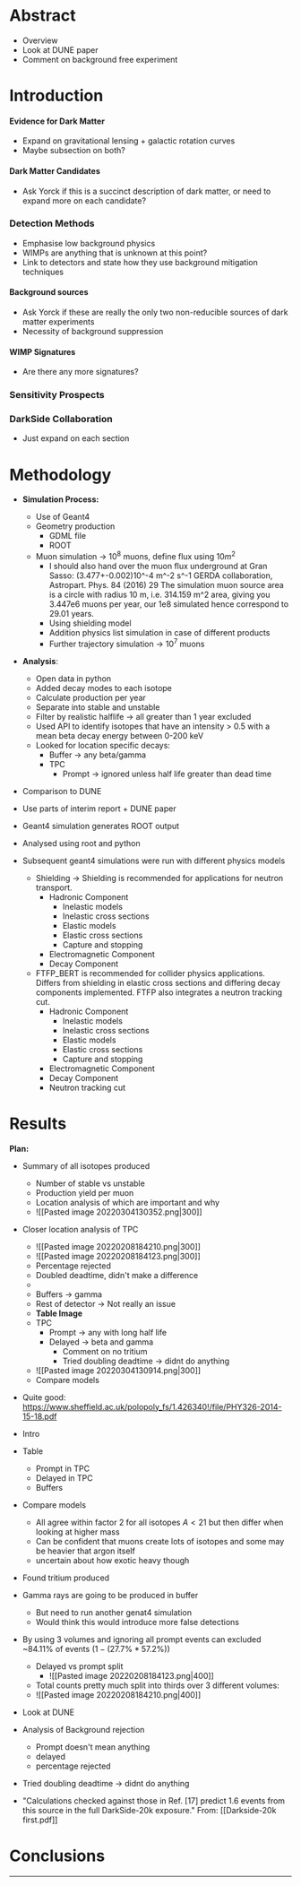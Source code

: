 # Abstract
- Overview
- Look at DUNE paper
- Comment on background free experiment

# Introduction
#### Evidence for Dark Matter
- Expand on gravitational lensing + galactic rotation curves
- Maybe subsection on both?

#### Dark Matter Candidates
- Ask Yorck if this is a succinct description of dark matter, or need to expand more on each candidate?

### Detection Methods
- Emphasise low background physics
- WIMPs are anything that is unknown at this point?
- Link to detectors and state how they use background mitigation techniques

#### Background sources
- Ask Yorck if these are really the only two non-reducible sources of dark matter experiments
- Necessity of background suppression

#### WIMP Signatures
- Are there any more signatures?

### Sensitivity Prospects

### DarkSide Collaboration
- Just expand on each section

# Methodology
- **Simulation Process:**
	- Use of Geant4
	- Geometry production
		- GDML file
		- ROOT
	- Muon simulation -> $10^8$ muons, define flux using $10m^2$ 
		- I should also hand over the muon flux underground at Gran Sasso: (3.477+-0.002)10^-4 m^-2 s^-1 GERDA collaboration, Astropart. Phys. 84 (2016) 29 The simulation muon source area is a circle with radius 10 m, i.e. 314.159 m^2 area, giving you 3.447e6 muons per year, our 1e8 simulated hence correspond to 29.01 years.
		- Using shielding model
		- Addition physics list simulation in case of different products
		- Further trajectory simulation -> $10^7$ muons
- **Analysis**:
	- Open data in python
	- Added decay modes to each isotope
	- Calculate production per year
	- Separate into stable and unstable
	- Filter by realistic halflife -> all greater than 1 year excluded
	- Used API to identify isotopes that have an intensity > 0.5 with a mean beta decay energy between 0-200 keV
	- Looked for location specific decays:
		- Buffer -> any beta/gamma
		- TPC
			- Prompt -> ignored unless half life greater than dead time
			
	
- Comparison to DUNE
- Use parts of interim report + DUNE paper
- Geant4 simulation generates ROOT output
- Analysed using root and python
- Subsequent geant4 simulations were run with different physics models
	- Shielding -> Shielding is recommended for applications for neutron transport.
		- Hadronic Component
			- Inelastic models
			- Inelastic cross sections
			- Elastic models
			- Elastic cross sections
			- Capture and stopping
		- Electromagnetic Component
		- Decay Component
	- FTFP_BERT is recommended for collider physics applications. Differs from shielding in elastic cross sections and differing decay components implemented. FTFP also integrates a neutron tracking cut.
		- Hadronic Component
			- Inelastic models
			- Inelastic cross sections
			- Elastic models
			- Elastic cross sections
			- Capture and stopping
		- Electromagnetic Component
		- Decay Component
		- Neutron tracking cut


# Results
**Plan:**
- Summary of all isotopes produced
	- Number of stable vs unstable
	- Production yield per muon
	- Location analysis of which are important and why
	- ![[Pasted image 20220304130352.png|300]]
- Closer location analysis of TPC
	- ![[Pasted image 20220208184210.png|300]]
	-  ![[Pasted image 20220208184123.png|300]]
	- Percentage rejected
	- Doubled deadtime, didn't make a difference
	- 
	- Buffers -> gamma
	- Rest of detector -> Not really an issue
	- **Table Image**
	- TPC
		- Prompt -> any with long half life
		- Delayed -> beta and gamma
			- Comment on no tritium
			- Tried doubling deadtime -> didnt do anything
	- ![[Pasted image 20220304130914.png|300]]
	- Compare models

- Quite good: https://www.sheffield.ac.uk/polopoly_fs/1.426340!/file/PHY326-2014-15-18.pdf
- Intro
- Table
	- Prompt in TPC
	- Delayed in TPC
	- Buffers
- Compare models
	- All agree within factor 2 for all isotopes $A<21$ but then differ when looking at higher mass 
	- Can be confident that muons create lots of isotopes and some may be heavier that argon itself
	- uncertain about how exotic heavy though
- Found tritium produced
- Gamma rays are going to be produced in buffer
	- But need to run another genat4 simulation
	- Would think this would introduce more false detections
- By using 3 volumes and ignoring all prompt events can excluded ~84.11% of events ($1-(27.7\% * 57.2\%)$)
  - Delayed vs prompt split
    - ![[Pasted image 20220208184123.png|400]]
  - Total counts pretty much split into thirds over 3 different volumes:
  - ![[Pasted image 20220208184210.png|400]]

- Look at DUNE
- Analysis of Background rejection
	- Prompt doesn't mean anything
	- delayed
	- percentage rejected
- Tried doubling deadtime -> didnt do anything
- "Calculations checked against those in Ref. [17] predict 1.6 events from this source in the full DarkSide-20k exposure." From: [[Darkside-20k first.pdf]]

# Conclusions
****